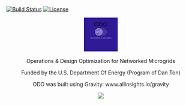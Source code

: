 [![Build Status](https://travis-ci.org/lanl-ansi/ODO.svg?branch=master)](https://travis-ci.org/lanl-ansi/ODO)
[![License](https://img.shields.io/badge/License-BSD--3-brightgreen.svg)](https://opensource.org/licenses/BSD-3-Clause)

<p align="center">
<img src="media/ODO_logo.png" width="90">
</p>
<p align="center"> Operations & Design Optimization for Networked Microgrids </p>
<p align="center">Funded by the U.S. Department Of Energy (Program of Dan Ton)</p>

<p align="center">ODO was built using Gravity: www.allinsights.io/gravity</p>

<p align="center">
<img src="https://static.wixstatic.com/media/c6cff5_dd7659693c6247dc8eb8605d3dca95e8~mv2_d_3300_2550_s_4_2.png/v1/crop/x_1058,y_575,w_1183,h_1225/fill/w_288,h_298,al_c,usm_0.66_1.00_0.01/c6cff5_dd7659693c6247dc8eb8605d3dca95e8~mv2_d_3300_2550_s_4_2.png" width="250">
</p>


